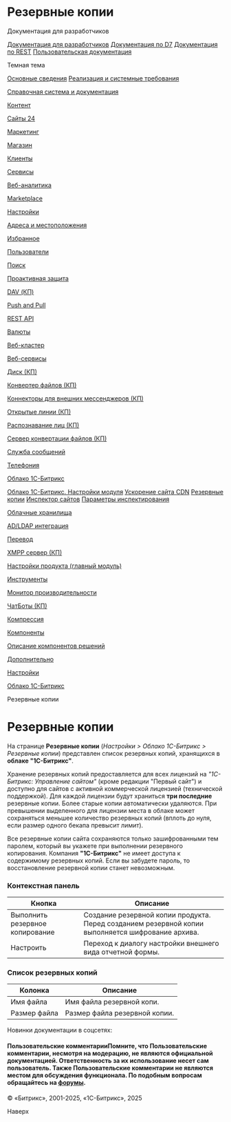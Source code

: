 # Резервные копии

Документация для разработчиков

[Документация для разработчиков](https://dev.1c-bitrix.ru/api_help/)
[Документация по D7](https://dev.1c-bitrix.ru/api_d7/)
[Документация по REST](https://dev.1c-bitrix.ru/rest_help/)
[Пользовательская документация](https://dev.1c-bitrix.ru/user_help/)

Темная тема

[Основные сведения](/user_help/index.php)
[Реализация и системные требования](/user_help/reqintro.php)

[Справочная система и документация](/user_help/help/index.php)

[Контент](/user_help/content/index.php)

[Сайты 24](/user_help/sites24/index.php)

[Маркетинг](/user_help/marketing/index.php)

[Магазин](/user_help/store/index.php)

[Клиенты](/user_help/clients/index.php)

[Сервисы](/user_help/service/index.php)

[Веб-аналитика](/user_help/statistic/index.php)

[Marketplace](/user_help/marketplace/index.php)

[Настройки](/user_help/settings/index.php)

[Адреса и местоположения](/user_help/settings/location/index.php)

[Избранное](/user_help/settings/favorites/index.php)

[Пользователи](/user_help/settings/users/index.php)

[Поиск](/user_help/settings/search/index.php)

[Проактивная защита](/user_help/settings/security/index.php)

[DAV (КП)](/user_help/settings/dav/index.php)

[Push and Pull](/user_help/settings/pull/index.php)

[REST API](/user_help/settings/rest_api/index.php)

[Валюты](/user_help/settings/currency/index.php)

[Веб-кластер](/user_help/settings/cluster/index.php)

[Веб-сервисы](/user_help/settings/webservice/index.php)

[Диск (КП)](/user_help/settings/disk/index.php)

[Конвертер файлов (КП)](/user_help/settings/transformer/index.php)

[Коннекторы для внешних мессенджеров (КП)](/user_help/settings/imconnector/index.php)

[Открытые линии (КП)](/user_help/settings/imopenlines/index.php)

[Распознавание лиц (КП)](/user_help/settings/faceid/index.php)

[Сервер конвертации файлов (КП)](/user_help/settings/transformercontroller/index.php)

[Служба сообщений](/user_help/settings/message_service/index.php)

[Телефония](/user_help/settings/voximplant/index.php)

[Облако 1С-Битрикс](/user_help/settings/bitrixcloud/index.php)

[Облако 1С-Битрикс. Настройки модуля](/user_help/settings/bitrixcloud/settings.php)
[Ускорение сайта CDN](/user_help/settings/bitrixcloud/bitrixcloud_cdn.php)
[Резервные копии](/user_help/settings/bitrixcloud/bitrixcloud_backup.php)
[Инспектор сайтов](/user_help/settings/bitrixcloud/bitrixcloud_monitoring_admin.php)
[Параметры инспектирования](/user_help/settings/bitrixcloud/bitrixcloud_monitoring_edit.php)

[Облачные хранилища](/user_help/settings/clouds/index.php)

[AD/LDAP интеграция](/user_help/settings/ldap/index.php)

[Перевод](/user_help/settings/translate/index.php)

[XMPP сервер (КП)](/user_help/settings/xmpp/index.php)

[Настройки продукта (главный модуль)](/user_help/settings/settings/index.php)

[Инструменты](/user_help/settings/utilities/index.php)

[Монитор производительности](/user_help/settings/perfmon/index.php)

[ЧатБоты (КП)](/user_help/settings/imbot/index.php)

[Компрессия](/user_help/settings/compression/index.php)

[Компоненты](/user_help/components/index.php)

[Описание компонентов решений](/user_help/description_decisions/index.php)

[Дополнительно](/user_help/additional/index.php)

[Настройки](/user_help/settings/index.php)

[Облако 1С-Битрикс](/user_help/settings/bitrixcloud/index.php)

Резервные копии

# Резервные копии

На странице **Резервные копии** (*Настройки > Облако 1С-Битрикс > Резервные копии*) представлен список резервных копий, хранящихся в **облаке "1С-Битрикс"**.

Хранение резервных копий предоставляется для всех лицензий на *"1С-Битрикс: Управление сайтом"* (кроме редакции "Первый сайт") и доступно для сайтов с активной коммерческой лицензией (технической поддержкой). Для каждой лицензии будут храниться **три последние** резервные копии. Более старые копии автоматически удаляются. При превышении выделенного для лицензии места в облаке может сохраняться меньшее количество резервных копий (вплоть до нуля, если размер одного бекапа превысит лимит).

Все резервные копии сайта сохраняются только зашифрованными тем паролем, который вы укажете при выполнении резервного копирования. Компания **"1С-Битрикс"** не имеет доступа к содержимому резервных копий. Если вы забудете пароль, то восстановление резервной копии станет невозможным.

  

### Контекстная панель

| Кнопка | Описание |
| --- | --- |
| Выполнить резервное копирование | Создание резервной копии продукта.   Перед созданием резервной копии выполняется шифрование архива. |
| Настроить | Переход к диалогу настройки внешнего вида отчетной формы. |

### Список резервных копий

| Колонка | Описание |
| --- | --- |
| Имя файла | Имя файла резервной копи. |
| Размер файла | Размер файла резервной копии. |

Новинки документации в соцсетях:

#### Пользовательские комментарииПомните, что Пользовательские комментарии, несмотря на модерацию, не являются официальной документацией. Ответственность за их использование несет сам пользователь. Также Пользовательские комментарии не являются местом для обсуждения функционала. По подобным вопросам обращайтесь на [форумы](http://dev.1c-bitrix.ru/community/forums/group1/).

© «Битрикс», 2001-2025, «1С-Битрикс», 2025

Наверх